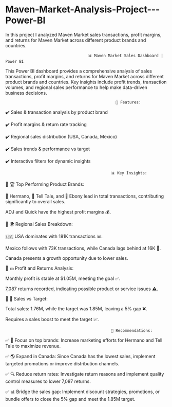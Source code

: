 # Maven-Market-Analysis-Project---Power-BI
In this project I analyzed Maven Market sales transactions, profit margins, and returns for Maven Market across different product brands and countries. 

                                        📊 Maven Market Sales Dashboard | Power BI

This Power BI dashboard provides a comprehensive analysis of sales transactions, profit margins, and returns for Maven Market across different product brands and countries. Key insights include profit trends, transaction volumes, and regional sales performance to help make data-driven business decisions.

                                                    🔹 Features:
✔️ Sales & transaction analysis by product brand

✔️ Profit margins & return rate tracking

✔️ Regional sales distribution (USA, Canada, Mexico)

✔️ Sales trends & performance vs target

✔️ Interactive filters for dynamic insights

                                                  📊 Key Insights:
🔹 🏆 Top Performing Product Brands:

🥇 Hermano, 🥈 Tell Tale, and 🥉 Ebony lead in total transactions, contributing significantly to overall sales.

ADJ and Quick have the highest profit margins 💰.

🔹 🌍 Regional Sales Breakdown:

🇺🇸 USA dominates with 181K transactions 📊.

Mexico follows with 73K transactions, while  Canada lags behind at 16K 🚀.

Canada presents a growth opportunity due to lower sales.

🔹 💵 Profit and Returns Analysis:

Monthly profit is stable at $1.05M, meeting the goal ✅.

7,087 returns recorded, indicating possible product or service issues ⚠️.

🔹 🎯 Sales vs Target:

Total sales: 1.76M, while the target was 1.85M, leaving a 5% gap ❌.

Requires a sales boost to meet the target 📈.

                                                  🚀 Recommendations:
                                                  
✅ 📢 Focus on top brands: Increase marketing efforts for Hermano and Tell Tale to maximize revenue.

✅ 🌎 Expand in Canada: Since Canada has the lowest sales, implement targeted promotions or improve distribution channels.

✅ 🔍 Reduce return rates: Investigate return reasons and implement quality control measures to lower 7,087 returns.

✅ 📊 Bridge the sales gap: Implement discount strategies, promotions, or bundle offers to close the 5% gap and meet the 1.85M target.







